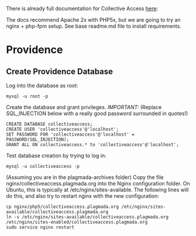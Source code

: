 There is already full documentation for Collective Access [here](http://docs.collectiveaccess.org/wiki/Installing_Providence):

The docs recommend Apache 2x with PHP5x, but we are going to try an nginx + php-fpm setup. See base readme.md file to install requirements.

# Providence

## Create Providence Database

Log into the database as root:

```
mysql -u root -p
```

Create the database and grant privileges. *IMPORTANT:* (Replace SQL_INJECTION below with a really good password surrounded in quotes!)

```
CREATE DATABASE collectiveaccess;
CREATE USER 'collectiveaccess'@'localhost';
SET PASSWORD FOR 'collectiveaccess'@'localhost' = PASSWORD(SQL_INJECTION);
GRANT ALL ON collectiveaccess.* to 'collectiveaccess'@'localhost';
```

Test database creation by trying to log in:

```
mysql -u collectiveaccess -p
```

(Assuming you are in the plagmada-archives folder) Copy the file nginx/collectiveaccess.plagmada.org into the Nginx configuration folder. On Ubuntu, this is typically at /etc/nginx/sites-available. The following lines will do this, and also try to restart nginx with the new configuration:

```
cp nginx/php5/collectiveaccess.plagmada.org /etc/nginx/sites-available/collectiveaccess.plagmada.org
ln -s /etc/nginx/sites-available/collectiveaccess.plagmada.org /etc/nginx/sites-enabled/collectiveaccess.plagmada.org
sudo service nginx restart
```

